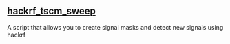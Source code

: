
## [hackrf_tscm_sweep](hackrf_tscm_sweep)
A script that allows you to create signal masks and detect new signals using hackrf
